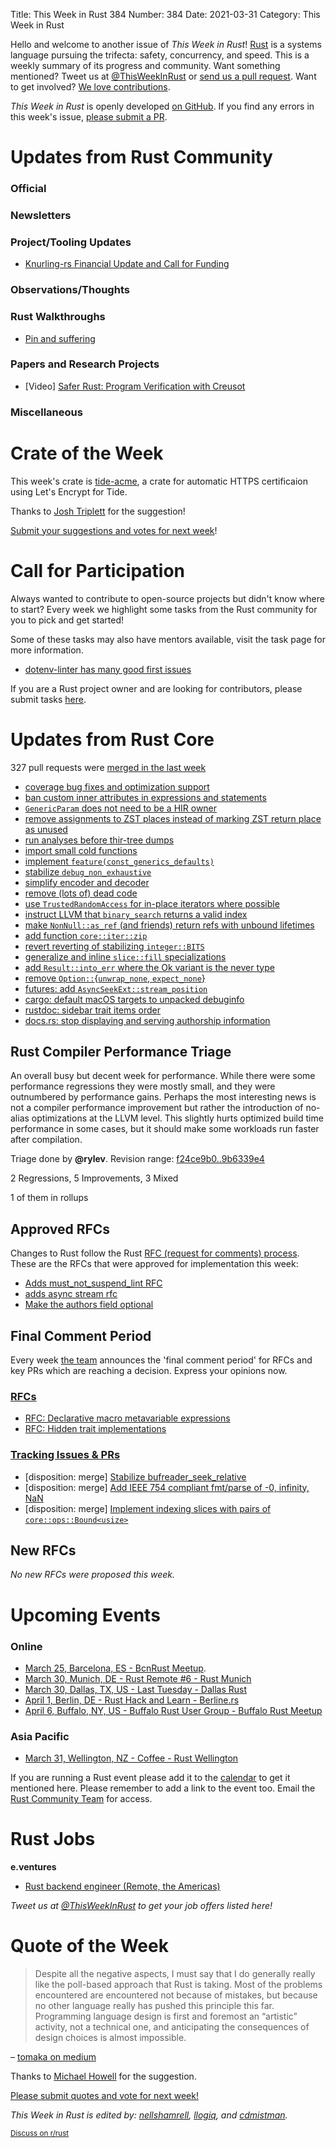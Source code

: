 Title: This Week in Rust 384
Number: 384
Date: 2021-03-31
Category: This Week in Rust

Hello and welcome to another issue of *This Week in Rust*!
[Rust](http://rust-lang.org) is a systems language pursuing the trifecta: safety, concurrency, and speed.
This is a weekly summary of its progress and community.
Want something mentioned? Tweet us at [@ThisWeekInRust](https://twitter.com/ThisWeekInRust) or [send us a pull request](https://github.com/rust-lang/this-week-in-rust).
Want to get involved? [We love contributions](https://github.com/rust-lang/rust/blob/master/CONTRIBUTING.md).

*This Week in Rust* is openly developed [on GitHub](https://github.com/rust-lang/this-week-in-rust).
If you find any errors in this week's issue, [please submit a PR](https://github.com/rust-lang/this-week-in-rust/pulls).

# Updates from Rust Community

### Official

### Newsletters

### Project/Tooling Updates
- [Knurling-rs Financial Update and Call for Funding](https://ferrous-systems.com/blog/knurling-financial-update/)

### Observations/Thoughts

### Rust Walkthroughs
* [Pin and suffering](https://fasterthanli.me/articles/pin-and-suffering)

### Papers and Research Projects
* [Video] [Safer Rust: Program Verification with Creusot](https://www.youtube.com/watch?v=BPt987BRdDw)

### Miscellaneous

# Crate of the Week

This week's crate is [tide-acme](https://github.com/http-rs/tide-acme), a crate for automatic HTTPS certificaion using Let's Encrypt for Tide.

Thanks to [Josh Triplett](https://users.rust-lang.org/t/crate-of-the-week/2704/894) for the suggestion!

[Submit your suggestions and votes for next week][submit_crate]!

[submit_crate]: https://users.rust-lang.org/t/crate-of-the-week/2704

# Call for Participation

Always wanted to contribute to open-source projects but didn't know where to start?
Every week we highlight some tasks from the Rust community for you to pick and get started!

Some of these tasks may also have mentors available, visit the task page for more information.

* [dotenv-linter has many good first issues](https://github.com/dotenv-linter/dotenv-linter/issues/390)

If you are a Rust project owner and are looking for contributors, please submit tasks [here][guidelines].

[guidelines]: https://users.rust-lang.org/t/twir-call-for-participation/4821

# Updates from Rust Core

327 pull requests were [merged in the last week][merged]

[merged]: https://github.com/search?q=is%3Apr+org%3Arust-lang+is%3Amerged+merged%3A2021-03-22..2021-03-29

* [coverage bug fixes and optimization support](https://github.com/rust-lang/rust/pull/83307)
* [ban custom inner attributes in expressions and statements](https://github.com/rust-lang/rust/pull/83488)
* [`GenericParam` does not need to be a HIR owner](https://github.com/rust-lang/rust/pull/83424)
* [remove assignments to ZST places instead of marking ZST return place as unused](https://github.com/rust-lang/rust/pull/83177)
* [run analyses before thir-tree dumps](https://github.com/rust-lang/rust/pull/83050)
* [import small cold functions](https://github.com/rust-lang/rust/pull/82980)
* [implement `feature(const_generics_defaults)`](https://github.com/rust-lang/rust/pull/75384)
* [stabilize `debug_non_exhaustive`](https://github.com/rust-lang/rust/pull/83041)
* [simplify encoder and decoder](https://github.com/rust-lang/rust/pull/83273)
* [remove (lots of) dead code](https://github.com/rust-lang/rust/pull/83185)
* [use `TrustedRandomAccess` for in-place iterators where possible](https://github.com/rust-lang/rust/pull/79846)
* [instruct LLVM that `binary_search` returns a valid index](https://github.com/rust-lang/rust/pull/81354)
* [make `NonNull::as_ref` (and friends) return refs with unbound lifetimes](https://github.com/rust-lang/rust/pull/80771)
* [add function `core::iter::zip`](https://github.com/rust-lang/rust/pull/82917)
* [revert reverting of stabilizing `integer::BITS`](https://github.com/rust-lang/rust/pull/82565)
* [generalize and inline `slice::fill` specializations](https://github.com/rust-lang/rust/pull/83245)
* [add `Result::into_err` where the Ok variant is the never type](https://github.com/rust-lang/rust/pull/83421)
* [remove `Option::`{`unwrap_none`, `expect_none`}](https://github.com/rust-lang/rust/pull/83349)
* [futures: add `AsyncSeekExt::stream_position`](https://github.com/rust-lang/futures-rs/pull/2380)
* [cargo: default macOS targets to unpacked debuginfo](https://github.com/rust-lang/cargo/pull/9298)
* [rustdoc: sidebar trait items order](https://github.com/rust-lang/rust/pull/83051)
* [docs.rs: stop displaying and serving authorship information](https://github.com/rust-lang/docs.rs/pull/1322)

## Rust Compiler Performance Triage

An overall busy but decent week for performance. While there were some performance regressions they were mostly small, and they were outnumbered by performance gains. Perhaps the most interesting news is not a compiler performance improvement but rather the introduction of no-alias optimizations at the LLVM level. This slightly hurts optimized build time performance in some cases, but it should make some workloads run faster after compilation.

Triage done by **@rylev**.
Revision range: [f24ce9b0..9b6339e4](https://perf.rust-lang.org/?start=f24ce9b0140d9be5a336954e878d0c1522966bb8&end=9b6339e4b9747d473270baa42e77e1d2fff39bf4&absolute=false&stat=instructions%3Au)

2 Regressions, 5 Improvements, 3 Mixed

1 of them in rollups

## Approved RFCs

Changes to Rust follow the Rust [RFC (request for comments) process](https://github.com/rust-lang/rfcs#rust-rfcs). These
are the RFCs that were approved for implementation this week:

* [Adds must_not_suspend_lint RFC](https://github.com/rust-lang/rfcs/pull/3014)
* [adds async stream rfc](https://github.com/rust-lang/rfcs/pull/2996)
* [Make the authors field optional](https://github.com/rust-lang/rfcs/pull/3052)

## Final Comment Period

Every week [the team](https://www.rust-lang.org/team.html) announces the
'final comment period' for RFCs and key PRs which are reaching a
decision. Express your opinions now.

### [RFCs](https://github.com/rust-lang/rfcs/labels/final-comment-period)

* [RFC: Declarative macro metavariable expressions](https://github.com/rust-lang/rfcs/pull/3086)
* [RFC: Hidden trait implementations](https://github.com/rust-lang/rfcs/pull/2529)

### [Tracking Issues & PRs](https://github.com/rust-lang/rust/labels/final-comment-period)

* [disposition: merge] [Stabilize bufreader_seek_relative](https://github.com/rust-lang/rust/pull/82992)
* [disposition: merge] [Add IEEE 754 compliant fmt/parse of -0, infinity, NaN](https://github.com/rust-lang/rust/pull/78618)
* [disposition: merge] [Implement indexing slices with pairs of `core::ops::Bound<usize>`](https://github.com/rust-lang/rust/pull/77704)

## New RFCs

*No new RFCs were proposed this week.*

# Upcoming Events

### Online
* [March 25, Barcelona, ES - BcnRust Meetup](https://www.meetup.com/es-ES/BcnRust/events/276796209/).
* [March 30, Munich, DE - Rust Remote #6 - Rust Munich](https://www.meetup.com/rust-munich/events/276424952)
* [March 30, Dallas, TX, US - Last Tuesday - Dallas Rust](https://www.meetup.com/Dallas-Rust/events/jqxqwryccfbnc/)
* [April 1, Berlin, DE - Rust Hack and Learn - Berline.rs](https://www.meetup.com/opentechschool-berlin/events/txcprryccgbcb/)
* [April 6, Buffalo, NY, US - Buffalo Rust User Group - Buffalo Rust Meetup](https://www.meetup.com/Buffalo-Rust-Meetup/events/276717867/)

### Asia Pacific

* [March 31, Wellington, NZ - Coffee - Rust Wellington](https://www.meetup.com/Rust-Wellington/events/277104604/)

If you are running a Rust event please add it to the [calendar] to get
it mentioned here. Please remember to add a link to the event too.
Email the [Rust Community Team][community] for access.

[calendar]: https://www.google.com/calendar/embed?src=apd9vmbc22egenmtu5l6c5jbfc%40group.calendar.google.com
[community]: mailto:community-team@rust-lang.org

# Rust Jobs

**e.ventures**

* [Rust backend engineer (Remote, the Americas)](https://old.reddit.com/r/rust/comments/mfstaz/official_rrust_whos_hiring_thread_for_jobseekers/gspq9v1/)


*Tweet us at [@ThisWeekInRust](https://twitter.com/ThisWeekInRust) to get your job offers listed here!*

# Quote of the Week

> Despite all the negative aspects, I must say that I do generally really like the poll-based approach that Rust is taking. Most of the problems encountered are encountered not because of mistakes, but because no other language really has pushed this principle this far. Programming language design is first and foremost an “artistic” activity, not a technical one, and anticipating the consequences of design choices is almost impossible.

– [tomaka on medium](https://tomaka.medium.com/a-look-back-at-asynchronous-rust-d54d63934a1c)

Thanks to [Michael Howell](https://users.rust-lang.org/t/twir-quote-of-the-week/328/1028) for the suggestion.

[Please submit quotes and vote for next week!](https://users.rust-lang.org/t/twir-quote-of-the-week/328)

*This Week in Rust is edited by: [nellshamrell](https://github.com/nellshamrell), [llogiq](https://github.com/llogiq), and [cdmistman](https://github.com/cdmistman).*

<small>[Discuss on r/rust](https://www.reddit.com/r/rust/comments/k5nsab/this_week_in_rust_367/)</small>
